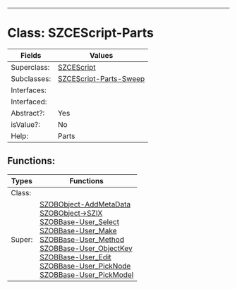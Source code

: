 ---------

# Class:	SZCEScript-Parts

| Fields | Values |
| --------- | --------- |
| Superclass: | [SZCEScript](SZCEScript.html) |
| Subclasses: | [SZCEScript-Parts-Sweep](SZCEScript-Parts-Sweep.html) |
| Interfaces: |  |
| Interfaced: |  |
| Abstract?: | Yes |
| isValue?: | No |
| Help: | Parts |


## Functions:

| Types | Functions |
| --------- | --------- |
| Class: |  |
| Super: | [SZOBObject-AddMetaData](SZOBObject.html) <br> [SZOBObject->SZIX](SZOBObject.html) <br> [SZOBBase-User_Select](SZOBBase.html) <br> [SZOBBase-User_Make](SZOBBase.html) <br> [SZOBBase-User_Method](SZOBBase.html) <br> [SZOBBase-User_ObjectKey](SZOBBase.html) <br> [SZOBBase-User_Edit](SZOBBase.html) <br> [SZOBBase-User_PickNode](SZOBBase.html) <br> [SZOBBase-User_PickModel](SZOBBase.html) |


